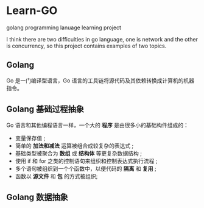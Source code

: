 # Learn-GO

golang programming lanuage learning project

I think there are two difficulties in go language, one is network and the other is concurrency, so this project contains examples of two topics.

## Golang 
Go 是一门编译型语言，Go 语言的工具链将源代码及其依赖转换成计算机的机器指令。

## Golang 基础过程抽象
Go 语言和其他编程语言一样，一个大的 **程序** 是由很多小的基础构件组成的：

* 变量保存值 ;
* 简单的 **加法和减法** 运算被组合成较复杂的表达式 ;
* 基础类型被聚合为 **数组** 或 **结构体** 等更复杂数据结构 ;
* 使用 if 和 for 之类的控制语句来组织和控制表达式执行流程 ;
* 多个语句被组织到一个个函数中，以便代码的 **隔离** 和 **复用** ;
* 函数以 **源文件** 和 **包** 的方式被组织;

## Golang 数据抽象